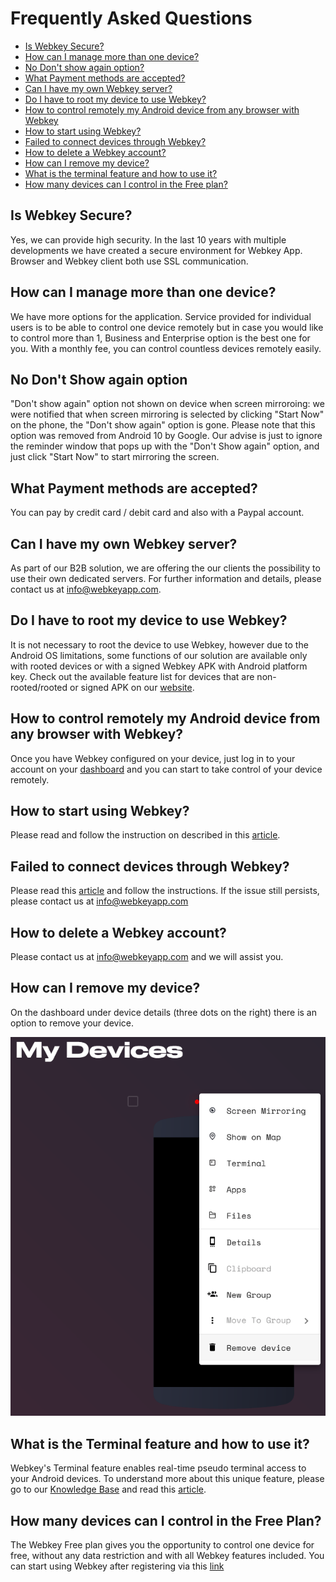 # Frequently Asked Questions

- [Is Webkey Secure?](#is-webkey-secure)
- [How can I manage more than one device?](#how-can-i-manage-more-than-one-device)
- [No Don't show again option?](#no-dont-show-again-option)
- [What Payment methods are accepted?](#what-payment-methods-are-accepted)
- [Can I have my own Webkey server?](#can-i-have-my-own-webkey-server)
- [Do I have to root my  device to use Webkey?](#do-i-have-to-root-my-device-to-use-webkey)
- [How to control remotely my Android device from any browser with Webkey](#how-to-control-remotely-my-android-device-from-any-browser-with-webkey)
- [How to start using Webkey?](#how-to-start-using-webkey)
- [Failed to connect devices through Webkey?](#failed-to-connect-devices-through-webkey)
- [How to delete a Webkey account?](#how-to-delete-a-webkey-account)
- [How can I remove my device?](#how-can-i-remove-my-device)
- [What is the terminal feature and how to use it?](#what-is-the-terminal-feature-and-how-to-use-it)
- [How many devices can I control in the Free plan?](#how-many-devices-can-i-control-in-the-free-plan)


## Is Webkey Secure?
Yes, we can provide high security. In the last 10 years with multiple developments we have created a secure environment for Webkey App. Browser and Webkey client both use SSL communication.

## How can I manage more than one device?
We have more options for the application. Service provided for individual users is to be able to control one device remotely but in case you would like to control more than 1, Business and Enterprise option is the best one for you. With a monthly fee, you can control countless devices remotely easily.

## No Don't Show again option

"Don't show again" option not shown on device when screen mirroroing: we were notified that when screen mirroring is selected by clicking "Start Now" on the phone, the "Don't show again" option is gone. Please note that this option was removed from Android 10 by Google. Our advise is just to ignore the reminder window that pops up with the "Don't Show again" option, and just click "Start Now" to start mirroring the screen.

## What Payment methods are accepted?

You can pay by credit card / debit card and also with a Paypal account. 

## Can I have my own Webkey server? 

As part of our B2B solution, we are offering the our clients the possibility to use their own dedicated servers. For further information and details, please contact us at [info@webkeyapp.com](mailto:info@webkeyapp.com). 

## Do I have to root my device to use Webkey? 

It is not necessary to root the device to use Webkey, however due to the Android OS limitations, some functions of our solution are available only with rooted devices  or with a signed Webkey APK with Android platform key. Check out the available feature list for devices that are non-rooted/rooted or signed APK on our [website](https://webkeyapp.com/en/pricing/#features).

## How to control remotely my Android device from any browser with Webkey?

Once you have Webkey configured on your device, just log in to your account on your [dashboard](https://webkeyapp.com/dashboard/login) and you can start to take control of your device remotely. 

## How to start using Webkey? 

Please read and follow the instruction on described in this [article](https://webkeyapp.com/en/getting-started/). 

## Failed to connect devices through Webkey? 

Please read this [article](https://webkeyapp.com/en/device-is-offline/) and follow the instructions. If the issue still persists, please contact us at [info@webkeyapp.com](mailto:info@webkeyapp.com) 

## How to delete a Webkey account? 

Please contact us at [info@webkeyapp.com](mailto:info@webkeyapp.com) and we will assist you. 

## How can I remove my device? 

On the dashboard under device details (three dots on the right) there is an option to remove your device.

![](https://raw.githubusercontent.com/webkeydev/docs/master/faq/capture2.png)

## What is the Terminal feature and how to use it? 

Webkey's Terminal feature enables real-time pseudo terminal access to your Android devices. To understand more about this unique feature, please go to our [Knowledge Base](https://webkeyapp.com/en/knowledge-base/) and read this [article](https://webkeyapp.com/en/terminal-tutorial/).

## How many devices can I control in the Free Plan? 

The Webkey Free plan gives you the opportunity to control one device for free, without any data restriction and with all Webkey features included. You can start using Webkey after registering via this [link](https://webkeyapp.com/dashboard/registration)
